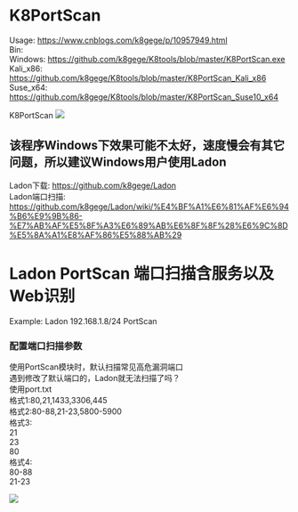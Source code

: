# K8PortScan

Usage: https://www.cnblogs.com/k8gege/p/10957949.html<br>
Bin:<br>
Windows:  https://github.com/k8gege/K8tools/blob/master/K8PortScan.exe<br>
Kali_x86: https://github.com/k8gege/K8tools/blob/master/K8PortScan_Kali_x86<br>
Suse_x64: https://github.com/k8gege/K8tools/blob/master/K8PortScan_Suse10_x64<br>

K8PortScan
<img src="https://raw.githubusercontent.com/k8gege/K8PortScan/master/Banner.gif"></img>

## 该程序Windows下效果可能不太好，速度慢会有其它问题，所以建议Windows用户使用Ladon
Ladon下载: https://github.com/k8gege/Ladon <br>
Ladon端口扫描: https://github.com/k8gege/Ladon/wiki/%E4%BF%A1%E6%81%AF%E6%94%B6%E9%9B%86-%E7%AB%AF%E5%8F%A3%E6%89%AB%E6%8F%8F%28%E6%9C%8D%E5%8A%A1%E8%AF%86%E5%88%AB%29

# Ladon PortScan 端口扫描含服务以及Web识别
Example: Ladon 192.168.1.8/24 PortScan<br>
### 配置端口扫描参数
使用PortScan模块时，默认扫描常见高危漏洞端口<br>
遇到修改了默认端口的，Ladon就无法扫描了吗？<br>
使用port.txt<br>
格式1:80,21,1433,3306,445<br>
格式2:80-88,21-23,5800-5900<br>
格式3:<br>
21<br>
23<br>
80<br>
格式4:<br>
80-88<br>
21-23<br>

![](https://k8gege.github.io/k8img/Ladon/exe/PortScan.gif)


